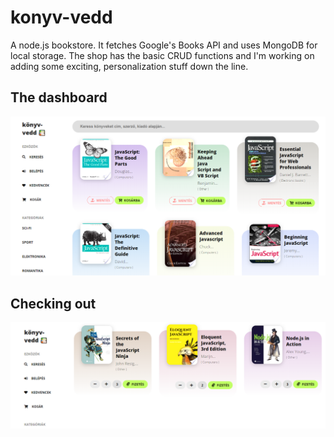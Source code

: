 # konyv-vedd

A node.js bookstore. It fetches Google's Books API and uses MongoDB for local storage. The shop has the basic CRUD functions and I'm working on adding some exciting, personalization stuff down the line.


## The dashboard

![](/screenshots/2.png)

## Checking out

![](/screenshots/1.png)
